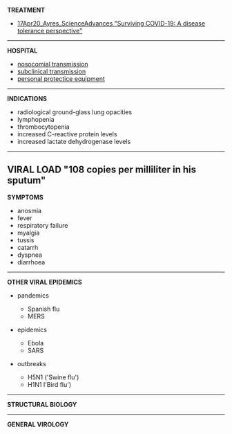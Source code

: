 **TREATMENT**
 - [17Apr20_Ayres_ScienceAdvances "Surviving COVID-19: A disease tolerance perspective"](https://advances.sciencemag.org/content/early/2020/04/16/sciadv.abc1518/tab-pdf)
***
**HOSPITAL**
 - [nosocomial transmission](../master/nosocomial_transmission.md)
 - [subclinical transmission](../master/subclinical_transmission.md)
 - [personal protectice equipment](../master/ppe.md)
---
**INDICATIONS**
 - radiological ground-glass lung opacities
 - lymphopenia
 - thrombocytopenia
 - increased C-reactive protein levels
 - increased lactate dehydrogenase levels

---
**VIRAL LOAD**
 "108 copies per milliliter in his sputum"
---
**SYMPTOMS**
 - anosmia
 - fever
 - respiratory failure
 - myalgia
 - tussis 
 - catarrh
 - dyspnea
 - diarrhoea
---
**OTHER VIRAL EPIDEMICS**
 - pandemics
   - Spanish flu 
   - MERS
    
 - epidemics
   - Ebola
   - SARS
    
 - outbreaks
   - H5N1 ('Swine flu')
   - H1N1 I'Bird flu')


---
**STRUCTURAL BIOLOGY**
 
 
---
**GENERAL VIROLOGY**
